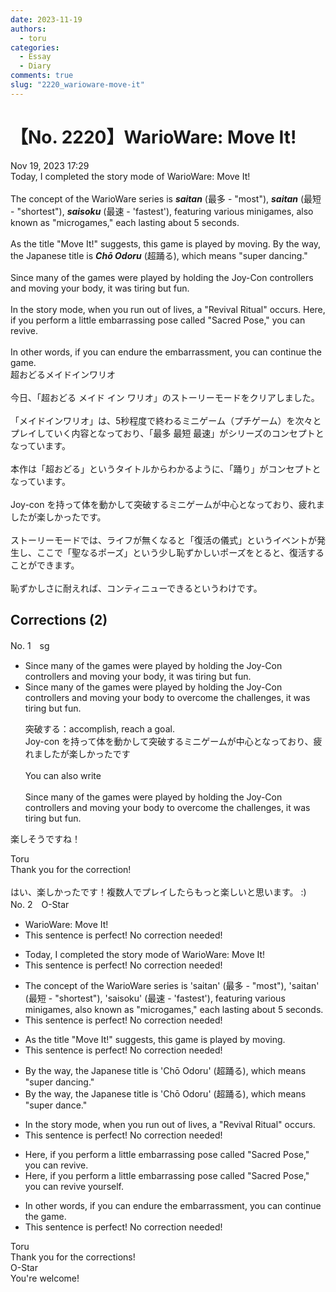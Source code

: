 ```yaml
---
date: 2023-11-19
authors:
  - toru
categories:
  - Essay
  - Diary
comments: true
slug: "2220_warioware-move-it"
---
```


# 【No. 2220】WarioWare: Move It!
<div class="date">Nov 19, 2023 17:29</div>
<div id="post"><div id="body_show_ori">
Today, I completed the story mode of WarioWare: Move It!<br/><br/>The concept of the WarioWare series is <strong><em>saitan</em></strong> (最多 - "most"), <strong><em>saitan</em></strong> (最短 - "shortest"), <strong><em>saisoku</em></strong> (最速 - 'fastest'), featuring various minigames, also known as "microgames," each lasting about 5 seconds.<br/><br/>As the title "Move It!" suggests, this game is played by moving. By the way, the Japanese title is <strong><em>Chō Odoru</em></strong> (超踊る), which means "super dancing."<br/><br/>Since many of the games were played by holding the Joy-Con controllers and moving your body, it was tiring but fun.<br/><br/>In the story mode, when you run out of lives, a "Revival Ritual" occurs. Here, if you perform a little embarrassing pose called "Sacred Pose," you can revive.<br/><br/>In other words, if you can endure the embarrassment, you can continue the game.
</div></div>

<!-- more -->

<div id="post_ja"><div id="body_show_mo">
超おどるメイドインワリオ<br/><br/>今日、「超おどる メイド イン ワリオ」のストーリーモードをクリアしました。<br/><br/>「メイドインワリオ」は、5秒程度で終わるミニゲーム（プチゲーム）を次々とプレイしていく内容となっており、「最多 最短 最速」がシリーズのコンセプトとなっています。<br/><br/>本作は「超おどる」というタイトルからわかるように、「踊り」がコンセプトとなっています。<br/><br/>Joy-con を持って体を動かして突破するミニゲームが中心となっており、疲れましたが楽しかったです。<br/><br/>ストーリーモードでは、ライフが無くなると「復活の儀式」というイベントが発生し、ここで「聖なるポーズ」という少し恥ずかしいポーズをとると、復活することができます。<br/><br/>恥ずかしさに耐えれば、コンティニューできるというわけです。
</div></div>

## Corrections (2)
<div id="block"><div class="first_name"> No. 1　<span class="just_name">sg</span></div><div id="block2">
<ul class="correction_field">
<li class="incorrect">Since many of the games were played by holding the Joy-Con controllers and moving your body, it was tiring but fun.</li>
<li class="corrected correct">
Since many of the games were played by holding the Joy-Con controllers and moving your body<span class="f_blue"> to overcome the challenges</span>, it was tiring but fun.
<p class="correction_comment">突破する：accomplish, reach a goal. <br/>Joy-con を持って体を動かして突破するミニゲームが中心となっており、疲れましたが楽しかったです<br/><br/>You can also write<br/><br/>Since many of the games were played by holding the Joy-Con controllers and moving your body to overcome the challenges, it was tiring but fun.</p>
</li>
</ul>
<p class="comment_small">
 楽しそうですね！
</p>

</div><div class="name"><span class="just_name">Toru</span><br>
Thank you for the correction!<br/><br/>はい、楽しかったです！複数人でプレイしたらもっと楽しいと思います。 :)
</div>
</div>
<div id="block"><div class="first_name"> No. 2　<span class="just_name">O-Star</span></div><div id="block2">
<ul class="correction_field">
<li class="incorrect">WarioWare: Move It!</li>
<li class="corrected perfect">This sentence is perfect! No correction needed!</li>
</ul>
<ul class="correction_field">
<li class="incorrect">Today, I completed the story mode of WarioWare: Move It!</li>
<li class="corrected perfect">This sentence is perfect! No correction needed!</li>
</ul>
<ul class="correction_field">
<li class="incorrect">The concept of the WarioWare series is 'saitan' (最多 - "most"), 'saitan' (最短 - "shortest"), 'saisoku' (最速 - 'fastest'), featuring various minigames, also known as "microgames," each lasting about 5 seconds.</li>
<li class="corrected perfect">This sentence is perfect! No correction needed!</li>
</ul>
<ul class="correction_field">
<li class="incorrect">As the title "Move It!" suggests, this game is played by moving.</li>
<li class="corrected perfect">This sentence is perfect! No correction needed!</li>
</ul>
<ul class="correction_field">
<li class="incorrect">By the way, the Japanese title is 'Chō Odoru' (超踊る), which means "super dancing."</li>
<li class="corrected correct">
By the way, the Japanese title is 'Chō Odoru' (超踊る), which means "super <span class="f_bold">dance."</span>
</li>
</ul>
<ul class="correction_field">
<li class="incorrect">In the story mode, when you run out of lives, a "Revival Ritual" occurs.</li>
<li class="corrected perfect">This sentence is perfect! No correction needed!</li>
</ul>
<ul class="correction_field">
<li class="incorrect">Here, if you perform a little embarrassing pose called "Sacred Pose," you can revive.</li>
<li class="corrected correct">
Here, if you perform a little embarrassing pose called "Sacred Pose," <span class="f_bold">you can revive yourself.</span>
</li>
</ul>
<ul class="correction_field">
<li class="incorrect">In other words, if you can endure the embarrassment, you can continue the game.</li>
<li class="corrected perfect">This sentence is perfect! No correction needed!</li>
</ul>
</div><div class="name"><span class="just_name">Toru</span><br>
Thank you for the corrections!
</div>
<div class="name"><span class="just_name">O-Star</span><br>
You're welcome!
</div>
</div>
